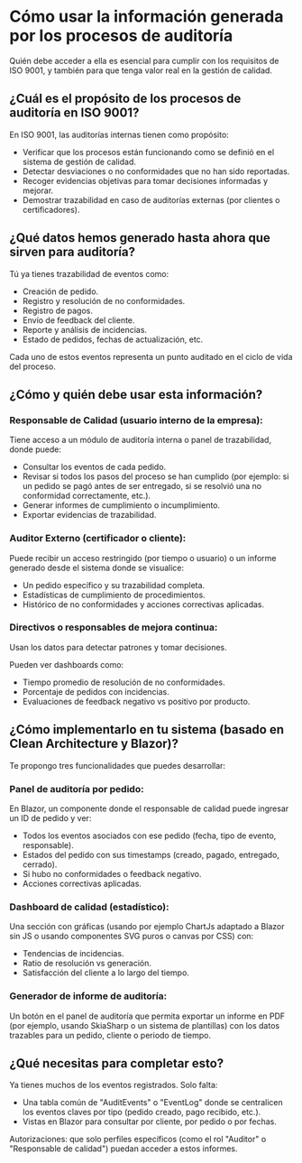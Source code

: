  # Cómo usar la información generada por los procesos de auditoría
 
 Quién debe acceder a ella es esencial para cumplir con los requisitos de ISO 9001, y también para que tenga valor real en la gestión de calidad.

## ¿Cuál es el propósito de los procesos de auditoría en ISO 9001?
En ISO 9001, las auditorías internas tienen como propósito:

- Verificar que los procesos están funcionando como se definió en el sistema de gestión de calidad.
- Detectar desviaciones o no conformidades que no han sido reportadas.
- Recoger evidencias objetivas para tomar decisiones informadas y mejorar.
- Demostrar trazabilidad en caso de auditorías externas (por clientes o certificadores).

## ¿Qué datos hemos generado hasta ahora que sirven para auditoría?
Tú ya tienes trazabilidad de eventos como:

- Creación de pedido.
- Registro y resolución de no conformidades.
- Registro de pagos.
- Envío de feedback del cliente.
- Reporte y análisis de incidencias.
- Estado de pedidos, fechas de actualización, etc.

Cada uno de estos eventos representa un punto auditado en el ciclo de vida del proceso.

## ¿Cómo y quién debe usar esta información?
### Responsable de Calidad (usuario interno de la empresa):
Tiene acceso a un módulo de auditoría interna o panel de trazabilidad, donde puede:

- Consultar los eventos de cada pedido.
- Revisar si todos los pasos del proceso se han cumplido (por ejemplo: si un pedido se pagó antes de ser entregado, si se resolvió una no conformidad correctamente, etc.).
- Generar informes de cumplimiento o incumplimiento.
- Exportar evidencias de trazabilidad.

### Auditor Externo (certificador o cliente):
Puede recibir un acceso restringido (por tiempo o usuario) o un informe generado desde el sistema donde se visualice:

- Un pedido específico y su trazabilidad completa.
- Estadísticas de cumplimiento de procedimientos.
- Histórico de no conformidades y acciones correctivas aplicadas.

### Directivos o responsables de mejora continua:
Usan los datos para detectar patrones y tomar decisiones.

Pueden ver dashboards como:

- Tiempo promedio de resolución de no conformidades.
- Porcentaje de pedidos con incidencias.
- Evaluaciones de feedback negativo vs positivo por producto.

## ¿Cómo implementarlo en tu sistema (basado en Clean Architecture y Blazor)?
Te propongo tres funcionalidades que puedes desarrollar:

### Panel de auditoría por pedido:
En Blazor, un componente donde el responsable de calidad puede ingresar un ID de pedido y ver:

- Todos los eventos asociados con ese pedido (fecha, tipo de evento, responsable).
- Estados del pedido con sus timestamps (creado, pagado, entregado, cerrado).
- Si hubo no conformidades o feedback negativo.
- Acciones correctivas aplicadas.

### Dashboard de calidad (estadístico):
Una sección con gráficas (usando por ejemplo ChartJs adaptado a Blazor sin JS o usando componentes SVG puros o canvas por CSS) con:

- Tendencias de incidencias.
- Ratio de resolución vs generación.
- Satisfacción del cliente a lo largo del tiempo.
 
### Generador de informe de auditoría:
Un botón en el panel de auditoría que permita exportar un informe en PDF (por ejemplo, usando SkiaSharp o un sistema de plantillas) con los datos trazables para un pedido, cliente o periodo de tiempo.

## ¿Qué necesitas para completar esto?
Ya tienes muchos de los eventos registrados. Solo falta:

- Una tabla común de "AuditEvents" o "EventLog" donde se centralicen los eventos claves por tipo (pedido creado, pago recibido, etc.).
- Vistas en Blazor para consultar por cliente, por pedido o por fechas.

Autorizaciones: que solo perfiles específicos (como el rol "Auditor" o "Responsable de calidad") puedan acceder a estos informes.